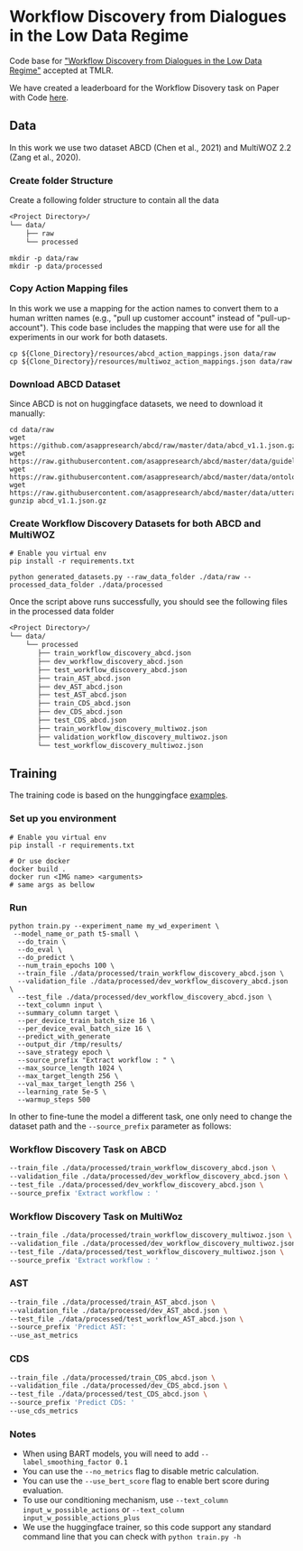 # Workflow Discovery from Dialogues in the Low Data Regime

Code base for ["Workflow Discovery from Dialogues in the Low Data Regime"](https://openreview.net/forum?id=L9othQvPks) accepted at TMLR.

We have created a leaderboard for the Workflow Disovery task on Paper with Code [here](https://paperswithcode.com/task/workflow-discovery).

## Data

In this work we use two dataset ABCD (Chen et al., 2021) and MultiWOZ 2.2 (Zang et al., 2020).

### Create folder Structure

Create a following folder structure to contain all the data

```txt
<Project Directory>/
└── data/
    ├── raw 
    └── processed 
```

```shell
mkdir -p data/raw
mkdir -p data/processed
```

### Copy Action Mapping files

In this work we use a mapping for the action names to convert them to a human written names (e.g., "pull up customer account" instead of "pull-up-account").
This code base includes the mapping that were use for all the experiments in our work for both datasets.

```shell
cp ${Clone_Directory}/resources/abcd_action_mappings.json data/raw
cp ${Clone_Directory}/resources/multiwoz_action_mappings.json data/raw
```

### Download ABCD Dataset 

Since ABCD is not on huggingface datasets, we need to download it manually:

```shell
cd data/raw
wget https://github.com/asappresearch/abcd/raw/master/data/abcd_v1.1.json.gz
wget https://raw.githubusercontent.com/asappresearch/abcd/master/data/guidelines.json
wget https://raw.githubusercontent.com/asappresearch/abcd/master/data/ontology.json
wget https://raw.githubusercontent.com/asappresearch/abcd/master/data/utterances.json
gunzip abcd_v1.1.json.gz
```

### Create Workflow Discovery Datasets for both ABCD and MultiWOZ

```shell
# Enable you virtual env
pip install -r requirements.txt

python generated_datasets.py --raw_data_folder ./data/raw --processed_data_folder ./data/processed 
```

Once the script above runs successfully, you should see the following files in the processed data folder

```txt
<Project Directory>/
└── data/
    └── processed 
       ├── train_workflow_discovery_abcd.json 
       ├── dev_workflow_discovery_abcd.json 
       ├── test_workflow_discovery_abcd.json 
       ├── train_AST_abcd.json 
       ├── dev_AST_abcd.json 
       ├── test_AST_abcd.json 
       ├── train_CDS_abcd.json 
       ├── dev_CDS_abcd.json 
       ├── test_CDS_abcd.json 
       ├── train_workflow_discovery_multiwoz.json 
       ├── validation_workflow_discovery_multiwoz.json 
       └── test_workflow_discovery_multiwoz.json 
```

## Training

The training code is based on the hunggingface [examples](https://github.com/huggingface/transformers/blob/main/examples/pytorch/summarization/run_summarization.py).

### Set up you environment

```shell
# Enable you virtual env
pip install -r requirements.txt

# Or use docker
docker build .
docker run <IMG name> <arguments>
# same args as bellow
```

### Run

```shell
python train.py --experiment_name my_wd_experiment \
 --model_name_or_path t5-small \
  --do_train \
  --do_eval \
  --do_predict \
  --num_train_epochs 100 \
  --train_file ./data/processed/train_workflow_discovery_abcd.json \
  --validation_file ./data/processed/dev_workflow_discovery_abcd.json \
  --test_file ./data/processed/dev_workflow_discovery_abcd.json \
  --text_column input \
  --summary_column target \
  --per_device_train_batch_size 16 \
  --per_device_eval_batch_size 16 \
  --predict_with_generate
  --output_dir /tmp/results/
  --save_strategy epoch \
  --source_prefix "Extract workflow : " \
  --max_source_length 1024 \
  --max_target_length 256 \
  --val_max_target_length 256 \
  --learning_rate 5e-5 \
  --warmup_steps 500
```

In other to fine-tune the model a different task, one only need to change the dataset path and the ``--source_prefix`` parameter as follows:

### Workflow Discovery Task on ABCD

```sh
--train_file ./data/processed/train_workflow_discovery_abcd.json \
--validation_file ./data/processed/dev_workflow_discovery_abcd.json \
--test_file ./data/processed/dev_workflow_discovery_abcd.json \
--source_prefix 'Extract workflow : ' 
```

### Workflow Discovery Task on MultiWoz

```sh
--train_file ./data/processed/train_workflow_discovery_multiwoz.json \
--validation_file ./data/processed/dev_workflow_discovery_multiwoz.json \
--test_file ./data/processed/test_workflow_discovery_multiwoz.json \
--source_prefix 'Extract workflow : ' 
```

### AST

```sh
--train_file ./data/processed/train_AST_abcd.json \
--validation_file ./data/processed/dev_AST_abcd.json \
--test_file ./data/processed/test_workflow_AST_abcd.json \
--source_prefix 'Predict AST: ' 
--use_ast_metrics
```

### CDS

```sh
--train_file ./data/processed/train_CDS_abcd.json \
--validation_file ./data/processed/dev_CDS_abcd.json \
--test_file ./data/processed/test_CDS_abcd.json \
--source_prefix 'Predict CDS: ' 
--use_cds_metrics
```

### Notes

- When using BART models, you will need to add `--label_smoothing_factor 0.1`
- You can use the `--no_metrics` flag to disable metric calculation.
- You can use the `--use_bert_score` flag to enable bert score during evaluation.
- To use our conditioning mechanism, use `--text_column input_w_possible_actions` or `--text_column input_w_possible_actions_plus`
- We use the huggingface trainer, so this code support any standard command line that you can check with `python train.py -h`
